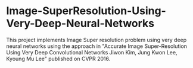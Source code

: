 # Image-SuperResolution-Using-Very-Deep-Neural-Networks
This project implements Image Super resolution problem using very deep neural networks using the approach in "Accurate Image Super-Resolution Using Very Deep Convolutional Networks
Jiwon Kim, Jung Kwon Lee, Kyoung Mu Lee" published on CVPR 2016. 
